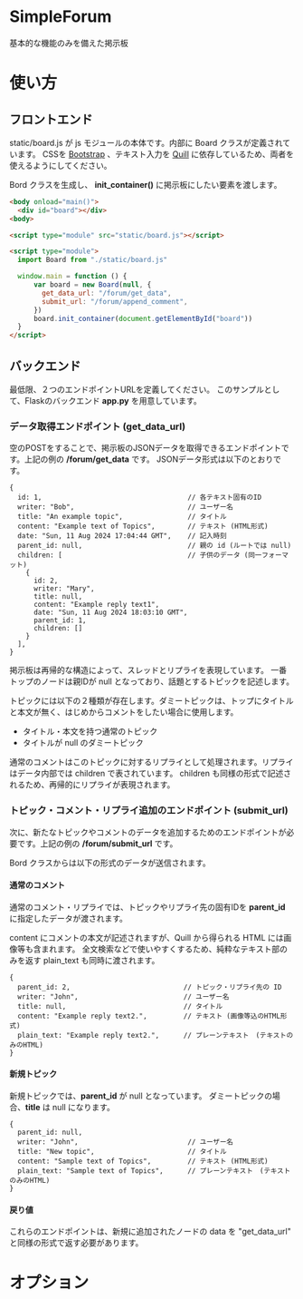 # SimpleForum

基本的な機能のみを備えた掲示板

# 使い方

## フロントエンド
static/board.js が js モジュールの本体です。内部に Board クラスが定義されています。
CSSを [Bootstrap](https://getbootstrap.jp/) 、テキスト入力を [Quill](https://quilljs.com/) に依存しているため、両者を使えるようにしてください。

Bord クラスを生成し、 **init_container()** に掲示板にしたい要素を渡します。
```html
<body onload="main()">
  <div id="board"></div>
<body>

<script type="module" src="static/board.js"></script>

<script type="module">
  import Board from "./static/board.js"

  window.main = function () {
      var board = new Board(null, {
        get_data_url: "/forum/get_data",
        submit_url: "/forum/append_comment",
      })
      board.init_container(document.getElementById("board"))
  }
</script>
```

## バックエンド

最低限、２つのエンドポイントURLを定義してください。 このサンプルとして、Flaskのバックエンド **app.py** を用意しています。

### データ取得エンドポイント (**get_data_url**)

空のPOSTをすることで、掲示板のJSONデータを取得できるエンドポイントです。上記の例の **/forum/get_data** です。
JSONデータ形式は以下のとおりです。

```javascritp
{
  id: 1,                                    // 各テキスト固有のID
  writer: "Bob",                            // ユーザー名
  title: "An example topic",                // タイトル
  content: "Example text of Topics",        // テキスト (HTML形式)
  date: "Sun, 11 Aug 2024 17:04:44 GMT",    // 記入時刻
  parent_id: null,                          // 親の id (ルートでは null)
  children: [                               // 子供のデータ (同一フォーマット)
    {
      id: 2,
      writer: "Mary",
      title: null,
      content: "Example reply text1",
      date: "Sun, 11 Aug 2024 18:03:10 GMT",
      parent_id: 1,
      children: []
    }
  ],
}
```

掲示板は再帰的な構造によって、スレッドとリプライを表現しています。
一番トップのノードは親IDが null となっており、話題とするトピックを記述します。

トピックには以下の２種類が存在します。ダミートピックは、トップにタイトルと本文が無く、はじめからコメントをしたい場合に使用します。

* タイトル・本文を持つ通常のトピック
* タイトルが null のダミートピック

通常のコメントはこのトピックに対するリプライとして処理されます。リプライはデータ内部では children で表されています。
children も同様の形式で記述されるため、再帰的にリプライが表現されます。

### トピック・コメント・リプライ追加のエンドポイント (**submit_url**)

次に、新たなトピックやコメントのデータを追加するためのエンドポイントが必要です。上記の例の **/forum/submit_url** です。

Bord クラスからは以下の形式のデータが送信されます。

#### 通常のコメント

通常のコメント・リプライでは、トピックやリプライ先の固有IDを **parent_id** に指定したデータが渡されます。

content にコメントの本文が記述されますが、Quill から得られる HTML には画像等も含まれます。
全文検索などで使いやすくするため、純粋なテキスト部のみを返す plain_text も同時に渡されます。

```javascritp
{
  parent_id: 2,                            // トピック・リプライ先の ID
  writer: "John",                          // ユーザー名
  title: null,                             // タイトル
  content: "Example reply text2.",         // テキスト (画像等込のHTML形式)
  plain_text: "Example reply text2.",      // プレーンテキスト　(テキストのみのHTML)
}
```

#### 新規トピック

新規トピックでは、**parent_id** が null となっています。 ダミートピックの場合、**title** は null になります。

```javascritp
{
  parent_id: null,
  writer: "John",                           // ユーザー名
  title: "New topic",                       // タイトル
  content: "Sample text of Topics",         // テキスト (HTML形式)
  plain_text: "Sample text of Topics",      // プレーンテキスト　(テキストのみのHTML)
}
```

#### 戻り値
これらのエンドポイントは、新規に追加されたノードの data を "get_data_url" と同様の形式で返す必要があります。

# オプション

